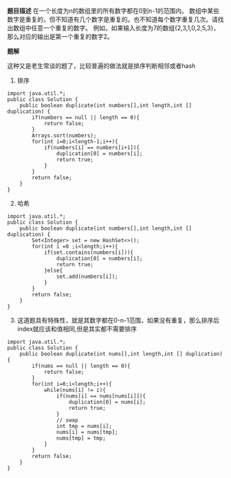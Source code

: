 **题目描述**
在一个长度为n的数组里的所有数字都在0到n-1的范围内。 数组中某些数字是重复的，但不知道有几个数字是重复的。也不知道每个数字重复几次。请找出数组中任意一个重复的数字。 例如，如果输入长度为7的数组{2,3,1,0,2,5,3}，那么对应的输出是第一个重复的数字2。

**题解**

这种又是老生常谈的题了，比较普遍的做法就是排序判断相邻或者hash

1. 排序
```
import java.util.*;
public class Solution {
    public boolean duplicate(int numbers[],int length,int [] duplication) {
        if(numbers == null || length == 0){
            return false;
        }
        Arrays.sort(numbers);
        for(int i=0;i<length-1;i++){
            if(numbers[i] == numbers[i+1]){
                duplication[0] = numbers[i];
                return true;
            }
        }
        return false;
    }
}
```

2. 哈希
```
import java.util.*;
public class Solution {
    public boolean duplicate(int numbers[],int length,int [] duplication) {
        Set<Integer> set = new HashSet<>();
        for(int i =0 ;i<length;i++){
            if(set.contains(numbers[i])){
                duplication[0] = numbers[i];
                return true;
            }else{
                set.add(numbers[i]);
            }
        }
        return false;
    }
}
```


3. 这道题具有特殊性，就是其数字都在0-n-1范围，如果没有重复，那么排序后index就应该和值相同,但是其实都不需要排序

```
import java.util.*;
public class Solution {
    public boolean duplicate(int nums[],int length,int [] duplication) {
        if(nums == null || length == 0){
            return false;
        }
        for(int i=0;i<length;i++){
            while(nums[i] != i){
                if(nums[i] == nums[nums[i]]){
                    duplication[0] = nums[i];
                    return true;
                }
                // swap
                int tmp = nums[i];
                nums[i] = nums[tmp];
                nums[tmp] = tmp;
            }
        }
        return false;
    }
}
```
